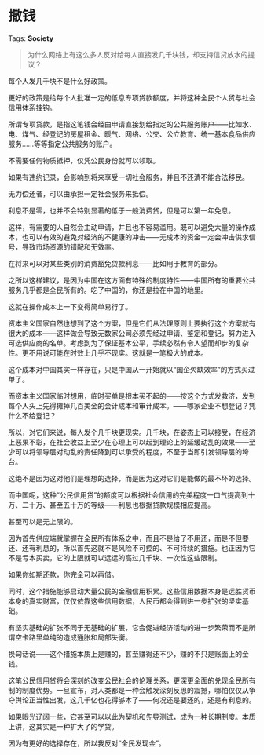 # 撒钱

Tags: **Society**

> 为什么网络上有这么多人反对给每人直接发几千块钱，却支持信贷放水的提议？



每个人发几千块不是什么好政策。

更好的政策是给每个人批准一定的低息专项贷款额度，并将这种全民个人贷与社会信用体系挂钩。

所谓专项贷款，是指这笔钱会经由申请直接划给指定的公共服务账户——比如水、电、煤气、经登记的房屋租金、暖气、网络、公交、公立教育、统一基本食品供应服务……等等指定公共服务的账户。

不需要任何物质抵押，仅凭公民身份就可以领取。

如果有违约记录，会影响到将来享受一切社会服务，并且不还清不能合法移民。

无力偿还者，可以由承担一定社会服务来抵偿。

利息不是零，也并不会特别显著的低于一般消费贷，但是可以第一年免息。

这样，有需要的人自然会主动申请，并且也不容易滥用。既可以避免大量的操作成本，也可以有效的避免对经济的不健康的冲击——无成本的资金一定会冲击供求信号，导致市场资源的错配和无效率。

在将来可以对某些类别的消费豁免贷款利息——比如用于教育的部分。

之所以这样建议，是因为中国在这方面有特殊的制度特性——中国所有的重要公共服务几乎都是全民所有的。吃了中国的，你还是拉在中国的地里。

这就在操作成本上一下变得简单易行了。

资本主义国家自然也想到了这个方案，但是它们从法理原则上要执行这个方案就有很大的成本——这样做会导致无数家公司必须先经过申请、鉴定和登记，努力进入可选供应商的名单。考虑到为了保证基本公平，手续必然有令人望而却步的复杂性。更不用说可能在时效上几乎不现实。这就是一笔极大的成本。

这个成本对中国其实一样存在，只是中国从一开始就以“国企欠缺效率”的方式买过单了。

而资本主义国家临时想用，临时买单是根本买不起的——按这个方式发救济，发到每个人头上先得摊掉几百美金的会计成本和审计成本。——哪家企业不想登记？凭什么不给登记？

所以，对它们来说，每人发个几千块更现实。几千块，在姿态上可以接受，在经济上恶果不彰，在社会收益上至少在心理上可以起到理论上的延缓动乱的效果——至少可以将领导层对动乱的责任降到可以承受的程度，不至于当即引发领导层的垮台。

这绝不是因为这对他们是理想的选择，而是因为这对它们是能做的最不坏的选择。

而中国呢，这种“公民信用贷”的额度可以根据社会信用的完美程度一口气提高到十万、二十万、甚至五十万的等级——利息也根据贷款规模相应提高。

甚至可以是无上限的。

因为首先供应端就掌握在全民所有体系之中，而且不是给了不用还，而是不但要还、还有利息的，所以首先这就不是风险不可控的、不可持续的措施。也正因为它不是亏本买卖，它的上限就可以远远的高过几千块、一次性这些限制。

如果你如期还款，你完全可以再借。

同时，这个措施能够启动大量公民的金融信用积累。这些信用数据本身是远胜货币本身的真实财富，仅仅依靠这些信用数据，人民币都会得到进一步扩张的坚实基础。

有坚实基础的扩张不同于无基础的扩展，它会促进经济活动的进一步繁荣而不是所谓空卡路里单纯的造成通胀和局部失衡。

换句话说——这个措施本质上是赚的，甚至赚得还不少，赚的不只是账面上的金钱。

这笔公民信用贷将会深刻的改变公民社会的伦理关系，更深更全面的兑现全民所有制的制度优势。一旦宣布，对人类都是一种会触发深刻反思的震撼，哪怕仅仅从争夺舆论正当性出发，这几千亿也花得够本了——何况还是要还的，还是有利息的。

如果眼光辽阔一些，它甚至可以以此为契机和先导测试，成为一种长期制度。本质上讲，这其实是一种扩大了的学贷。

因为有更好的选择存在，所以我反对“全民发现金”。



